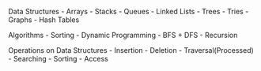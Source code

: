 Data Structures
    - Arrays
    - Stacks
    - Queues
    - Linked Lists
    - Trees
    - Tries
    - Graphs
    - Hash Tables

Algorithms
    - Sorting
    - Dynamic Programming
    - BFS + DFS
    - Recursion

Operations on Data Structures
    - Insertion
    - Deletion
    - Traversal(Processed)
    - Searching
    - Sorting
    - Access